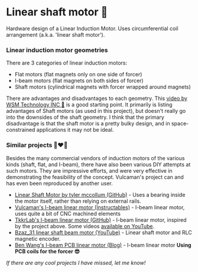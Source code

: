 # Linear shaft motor 🧲
Hardware design of a Linear Induction Motor. Uses circumferential coil arrangement (a.k.a. 'linear shaft motor'). 

### Linear induction motor geometries

There are 3 categories of linear induction motors:

* Flat motors (flat magnets only on one side of forcer) 
* I-beam motors (flat magnets on both sides of forcer)
* Shaft motors (cylindrical magnets with forcer wrapped around magnets)

There are advantages and disadvantages to each geometry. This [video  by  WSM Technology INC 🎥](https://www.youtube.com/watch?v=Bxs2PFg0luw) is a good starting point. It primarily is listing advantages of Shaft motors (as used in this project), but doesn't really go into the downsides of the shaft geometry. I think that the primary disadvantage is that the shaft motor is a pretty bulky design, and in space-constrained applications it may not be ideal.

### Similar projects 👨‍❤️‍👨

Besides the many commercial vendors of induction motors of the various kinds (shaft, flat, and I-beam), there have also been various DIY attempts at such motors. They are impressive efforts, and were very effective in demonstrating the feasibility of the concept. Vulcaman's project can and has even been reproduced by another user.

* [Linear Shaft Motor by tyler mccollum (GitHub)](https://github.com/tylermccollum/LinearMotor) - Uses a bearing inside the motor itself, rather than relying on external rails. 
* [Vulcaman's I-beam linear motor (Instructables)](https://www.instructables.com/DIY-IRONLESS-LINEAR-SERVO-MOTOR/) - I-beam linear motor, uses quite a bit of CNC machined elements
* [TkkrLab's I-beam linear motor (GitHub)](https://github.com/TkkrLab/LinearMotor) - I-beam linear motor, inspired by the project above. Some videos [available on YouTube](https://www.youtube.com/watch?v=bwdEMA3n0Z4).
* [Bzaz_31 linear shaft beam motor (YouTube)](https://www.youtube.com/watch?v=-LRr727emjQ) - Linear shaft motor and RLC magnetic encoder.
* [Ben Wang's I-beam PCB linear motor (Blog)](https://benwang.dev/2022/08/09/PCB-Linear-Actuator.html) - I-beam linear motor **Using PCB coils for the forcer 😎**

*If there are any cool projects I have missed, let me know!*